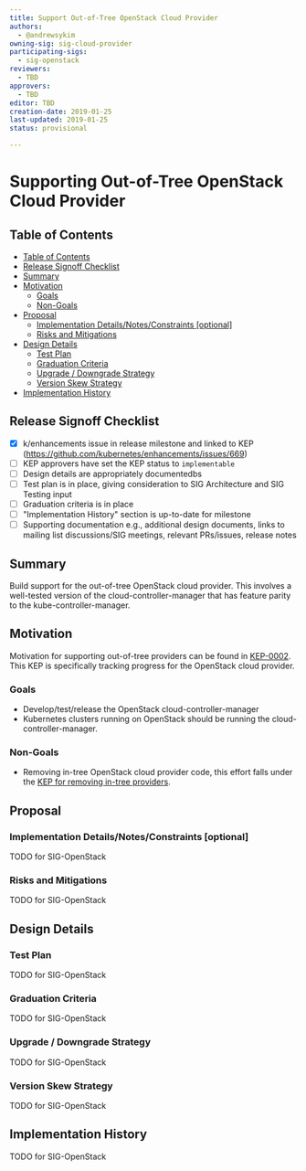 ```yaml
---
title: Support Out-of-Tree OpenStack Cloud Provider
authors:
  - @andrewsykim
owning-sig: sig-cloud-provider
participating-sigs:
  - sig-openstack
reviewers:
  - TBD
approvers:
  - TBD
editor: TBD
creation-date: 2019-01-25
last-updated: 2019-01-25
status: provisional

---
```


# Supporting Out-of-Tree OpenStack Cloud Provider

## Table of Contents

* [Table of Contents](#table-of-contents)
* [Release Signoff Checklist](#release-signoff-checklist)
* [Summary](#summary)
* [Motivation](#motivation)
   * [Goals](#goals)
   * [Non-Goals](#non-goals)
* [Proposal](#proposal)
   * [Implementation Details/Notes/Constraints [optional]](#implementation-detailsnotesconstraints-optional)
   * [Risks and Mitigations](#risks-and-mitigations)
* [Design Details](#design-details)
   * [Test Plan](#test-plan)
   * [Graduation Criteria](#graduation-criteria)
   * [Upgrade / Downgrade Strategy](#upgrade--downgrade-strategy)
   * [Version Skew Strategy](#version-skew-strategy)
* [Implementation History](#implementation-history)

## Release Signoff Checklist

- [X] k/enhancements issue in release milestone and linked to KEP (https://github.com/kubernetes/enhancements/issues/669)
- [ ] KEP approvers have set the KEP status to `implementable`
- [ ] Design details are appropriately documentedbs
- [ ] Test plan is in place, giving consideration to SIG Architecture and SIG Testing input
- [ ] Graduation criteria is in place
- [ ] "Implementation History" section is up-to-date for milestone
- [ ] Supporting documentation e.g., additional design documents, links to mailing list discussions/SIG meetings, relevant PRs/issues, release notes

## Summary

Build support for the out-of-tree OpenStack cloud provider. This involves a well-tested version of the cloud-controller-manager 
that has feature parity to the kube-controller-manager. 

## Motivation

Motivation for supporting out-of-tree providers can be found in [KEP-0002](https://github.com/kubernetes/enhancements/blob/master/keps/sig-cloud-provider/0002-cloud-controller-manager.md). 
This KEP is specifically tracking progress for the OpenStack cloud provider.

### Goals

* Develop/test/release the OpenStack cloud-controller-manager
* Kubernetes clusters running on OpenStack should be running the cloud-controller-manager.

### Non-Goals

* Removing in-tree OpenStack cloud provider code, this effort falls under the [KEP for removing in-tree providers](https://github.com/kubernetes/enhancements/blob/master/keps/sig-cloud-provider/2019-01-25-removing-in-tree-providers.md).

## Proposal

### Implementation Details/Notes/Constraints [optional]

TODO for SIG-OpenStack

### Risks and Mitigations

TODO for SIG-OpenStack

## Design Details

### Test Plan

TODO for SIG-OpenStack

### Graduation Criteria

TODO for SIG-OpenStack

### Upgrade / Downgrade Strategy

TODO for SIG-OpenStack

### Version Skew Strategy

TODO for SIG-OpenStack

## Implementation History

TODO for SIG-OpenStack

